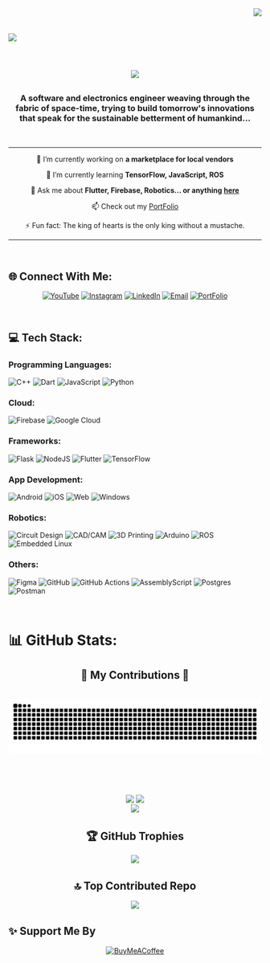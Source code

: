 <!--
**jyothish-ram/jyothish-ram** is a ✨ _special_ ✨ repository because its `README.md` (this file) appears on your GitHub profile.

Here are some ideas to get you started:

- 🔭 I’m currently working on ...
- 🌱 I’m currently learning ...
- 👯 I’m looking to collaborate on ...
- 🤔 I’m looking for help with ...
- 💬 Ask me about ...
- 📫 How to reach me: ...
- 😄 Pronouns: ...
- ⚡ Fun fact: ...

[![](https://visitcount.itsvg.in/api?id=jyothish-ram&icon=0&color=0)](https://visitcount.itsvg.in)
-->
<img align="right" src="https://visitcount.itsvg.in/api?id=jyothish-ram&icon=0&color=0" />

<h1 align="left">
    <img src="https://readme-typing-svg.herokuapp.com/?font=Righteous&size=35&center=true&vCenter=true&width=500&height=70&duration=4000&lines=Hi+There!;" />
</h1>
<h1 align="center">
    <img src="https://readme-typing-svg.herokuapp.com/?font=Righteous&size=35&center=true&vCenter=true&width=500&height=70&duration=4000&lines=I'm+Jyothish+Ram!;" />
</h1>

<h3 align="center">A software and electronics engineer weaving through the fabric of space-time, trying to build tomorrow's innovations that speak for the sustainable betterment of humankind…</h3>

<br/>
<hr/>
<div align="center">
 
 🔭 I’m currently working on **a marketplace for local vendors**
 
 🌱 I’m currently learning **TensorFlow, JavaScript, ROS**

💬 Ask me about **Flutter, Firebase, Robotics... or anything [here](https://github.com/jyothish-ram/jyothish-ram/issues)**

📫 Check out my [PortFolio](https://jyothish-ram.me)

⚡<!-- FUNFACT --> Fun fact: The king of hearts is the only king without a mustache.

</div>

<hr/>
<br>

## 🌐 Connect With Me:

<div align="center">

[![YouTube](https://img.shields.io/badge/YouTube-%23FF0000.svg?style=for-the-badge&logo=YouTube&logoColor=white)](https://www.youtube.com/channel/UCDU8l7FIMFsvFGjHWgeHu3Q)
[![Instagram](https://img.shields.io/badge/Instagram-%23E4405F.svg?style=for-the-badge&logo=Instagram&logo&Color=white)](https://instagram.com/jyothish-ram) 
[![LinkedIn](https://img.shields.io/badge/LinkedIn-%230077B5.svg?style=for-the-badge&logo=linkedin&logoColor=white)](https://linkedin.com/in/jyothish-ram) 
[![Email](https://img.shields.io/badge/Gmail-D14836?&style=for-the-badge&logo=gmail&logoColor=white)](mailto:jyothishram.official@gmail.com) 
[![PortFolio](https://img.shields.io/badge/PortFolio-9B59B6.svg?style=for-the-badge&logo=biolink&logoColor=white)](https://jyothish-ram.me)

</div>

<br>

## 💻 Tech Stack:

### Programming Languages:
![C++](https://img.shields.io/badge/c++-%2300599C.svg?style=for-the-badge&logo=c%2B%2B&logoColor=white) 
![Dart](https://img.shields.io/badge/dart-%230175C2.svg?style=for-the-badge&logo=dart&logoColor=white) 
![JavaScript](https://img.shields.io/badge/javascript-%23323330.svg?style=for-the-badge&logo=javascript&logoColor=%23F7DF1E) 
![Python](https://img.shields.io/badge/python-3670A0?style=for-the-badge&logo=python&logoColor=ffdd54) 

### Cloud:
![Firebase](https://img.shields.io/badge/firebase-%23039BE5.svg?style=for-the-badge&logo=firebase) 
![Google Cloud](https://img.shields.io/badge/Google_Cloud-%234285F4.svg?style=for-the-badge&logo=google-cloud&logoColor=white) 

### Frameworks:
![Flask](https://img.shields.io/badge/flask-%23000.svg?style=for-the-badge&logo=flask&logoColor=white) 
![NodeJS](https://img.shields.io/badge/node.js-6DA55F?style=for-the-badge&logo=node.js&logoColor=white) 
![Flutter](https://img.shields.io/badge/Flutter-%2302569B.svg?style=for-the-badge&logo=Flutter&logoColor=white) 
![TensorFlow](https://img.shields.io/badge/TensorFlow-%23FF6F00.svg?style=for-the-badge&logo=TensorFlow&logoColor=white) 

### App Development:
![Android](https://img.shields.io/badge/Android-6DA55F.svg?style=for-the-badge&logo=android&logoColor=white) 
![iOS](https://img.shields.io/badge/iOS-%23000?style=for-the-badge&logo=apple&logoColor=white) 
![Web](https://img.shields.io/badge/Web-%23FF6F00.svg?style=for-the-badge&logo=htmx&logoColor=white) 
![Windows](https://img.shields.io/badge/Windows-%2302569B.svg?style=for-the-badge&logo=windows10&logoColor=white) 

### Robotics:
![Circuit Design](https://img.shields.io/badge/Circuit_Design-%23039BE5.svg?style=for-the-badge&logo=circuitverse&logoColor=white) 
![CAD/CAM](https://img.shields.io/badge/CAD_CAM-%234285F4.svg?style=for-the-badge&logo=openscad&logoColor=white) 
![3D Printing](https://img.shields.io/badge/3D_Printing-%23039BE5.svg?style=for-the-badge&logo=blueprint&logoColor=white) 
![Arduino](https://img.shields.io/badge/-Arduino-00979D?style=for-the-badge&logo=Arduino&logoColor=white)
![ROS](https://img.shields.io/badge/ROS-%23323330.svg?style=for-the-badge&logo=ros&logoColor=white)
![Embedded Linux](https://img.shields.io/badge/Embedded_Linux-%23039BE5.svg?style=for-the-badge&logo=linux&logoColor=white) 

### Others:
![Figma](https://img.shields.io/badge/figma-%23F24E1E.svg?style=for-the-badge&logo=figma&logoColor=white)
![GitHub](https://img.shields.io/badge/github-%23121011.svg?style=for-the-badge&logo=github&logoColor=white)
![GitHub Actions](https://img.shields.io/badge/github%20actions-%232671E5.svg?style=for-the-badge&logo=githubactions&logoColor=white)
![AssemblyScript](https://img.shields.io/badge/assembly%20script-%23000000.svg?style=for-the-badge&logo=assemblyscript&logoColor=white) 
![Postgres](https://img.shields.io/badge/postgres-%23316192.svg?style=for-the-badge&logo=postgresql&logoColor=white) 
![Postman](https://img.shields.io/badge/Postman-FF6C37?style=for-the-badge&logo=postman&logoColor=white)

<br>

# 📊 GitHub Stats:

<div align="center">
  <h2>🐍 My Contributions 🐍</h2>
  <br>
  <img alt="snake eating my contributions" src="https://raw.githubusercontent.com/jyothish-ram/jyothish-ram/output/github-contribution-grid-snake.svg" />
  
  <br/><br/><br/>

![](https://github-readme-stats.vercel.app/api?username=jyothish-ram&theme=dark&hide_border=true&include_all_commits=true&count_private=true)
![](https://github-readme-streak-stats.herokuapp.com/?user=jyothish-ram&theme=dark&hide_border=true) <br>
![](https://github-readme-stats.vercel.app/api/top-langs/?username=jyothish-ram&theme=dark&hide_border=true&include_all_commits=true&count_private=true&layout=compact)


<h2>🏆 GitHub Trophies</h2> 
    
![](https://github-profile-trophy.vercel.app/?username=jyothish-ram&theme=radical&no-frame=true&no-bg=true&margin-w=4)

<h2>🔝 Top Contributed Repo</h2> 
    
![](https://github-contributor-stats.vercel.app/api?username=jyothish-ram&limit=5&theme=dark&combine_all_yearly_contributions=true)

</div>


## ✨ Support Me By

<div align="center">
    
  [![BuyMeACoffee](https://img.shields.io/badge/Buy%20Me%20a%20Coffee-ffdd00?style=for-the-badge&logo=buy-me-a-coffee&logoColor=black)](https://buymeacoffee.com/jyothish.ram) 
  <!-- [![Patreon](https://img.shields.io/badge/Patreon-%23000000.svg?style=for-the-badge&logo=Patreon&logoColor=white)](https://patreon.com/jyothish.ram) -->
  
</div>
